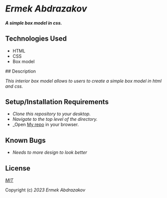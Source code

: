 # _Ermek Abdrazakov_

#### _A simple box model in css._

## Technologies Used
<ul>
  <li>HTML</li>
  <li>CSS</li>
  <li>Box model</li>
</ul>
## Description

_This interior box model allows to users to create a simple box model in html and css._

## Setup/Installation Requirements

* _Clone this repository to your desktop._
* _Navigate to the top level of the directory._
* _Open [My repo](https://github.com/Eabdrazakov?tab=repositories) in your browser.


## Known Bugs

* _Needs to more design to look better_

## License

_[MIT](https://en.wikipedia.org/wiki/MIT_License)_

Copyright (c) _2023_ _Ermek Abdrazakov_
